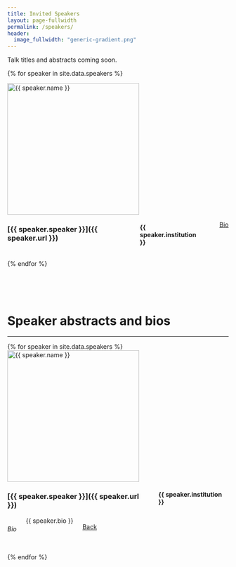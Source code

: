 ```yaml
---
title: Invited Speakers
layout: page-fullwidth
permalink: /speakers/
header:
  image_fullwidth: "generic-gradient.png"
---
```


Talk titles and abstracts coming soon.

{% for speaker in site.data.speakers %}

<div id="{{ speaker.UID }}Summary"></div>
<div class="row">
	<div class="large-1 columns"></div>
	<div class="small-8 medium-3 columns">
	  <img src="{{ site.baseurl }}/assets/img/people/{{ speaker.thumbnail}}"  alt="{{ speaker.name }}" style="width: 300px" />
	</div>

<div class="small-12 medium-9 large-7 columns" markdown="1">

### [{{ speaker.speaker }}]({{ speaker.url }})

#### {{ speaker.institution }}

<br />
<!-- _{{ speaker.title }}_ <br /> -->

<!-- <a href="#{{ speaker.UID }}Detail"> Abstract and Bio</a> -->
<a href="#{{ speaker.UID }}Detail">Bio</a>
</div>

<div class="large-1 columns"></div>
</div>

{% endfor %}

<br />
<br />
<br />
<h1> Speaker abstracts and bios </h1>
<hr/>
{% for speaker in site.data.speakers %}

<div id="{{ speaker.UID }}Detail"></div>
<div class="row">
	<div class="large-1 columns"></div>
	<div class="small-8 medium-3 columns">
	  <img src="{{ site.baseurl }}/assets/img/people/{{ speaker.thumbnail}}"  alt="{{ speaker.name }}" style="width: 300px" />
	</div>

<div class="small-12 medium-9 large-7 columns" markdown="1">

### [{{ speaker.speaker }}]({{ speaker.url }})

#### {{ speaker.institution }}

</div>
</div>
<div class="row">
<div class="large-1 columns"></div>
<div class="large-10 medium-12 columns" markdown="1">
<!-- <h4>{{ speaker.title }}</h4>
{{ speaker.abstract }}
<br /> <br /> -->
<h6> Bio </h6>
{{ speaker.bio }}

<a href="#{{ speaker.UID }}Summary">Back</a>

<hr />
</div>
<div class="large-1 columns"></div>
</div>

{% endfor %}
